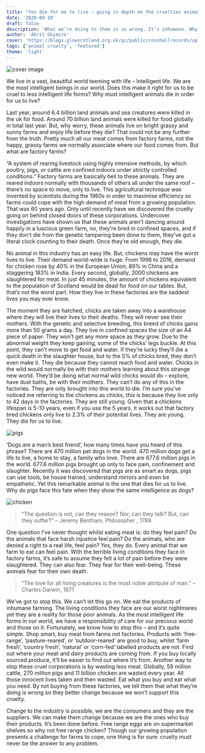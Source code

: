 ```yaml
---
title: "You die for me to live – going in depth on the cruelties animals face"
date: '2020-09-10'
draft: false
description: 'What we’re doing to them is so wrong. It’s inhumane. Why do we slaughter in the millions every day to sustain the way we live.'
author: 'Akrit Ghimire'
cover: 'https://blogs.glowscotland.org.uk/gc/public/rosshallrecords/uploads/sites/11107/2020/11/10181348/3D201842-ADBE-4E63-8DFF-A8D1A956C262.jpeg'
tags: ['animal cruelty', 'featured']
theme: 'light'
---
```


![cover image](https://blogs.glowscotland.org.uk/gc/public/rosshallrecords/uploads/sites/11107/2020/11/10181348/3D201842-ADBE-4E63-8DFF-A8D1A956C262.jpeg)

We live in a vast, beautiful world teeming with life – Intelligent life. We are the most intelligent beings in our world. Does this make it right for us to be cruel to less intelligent life forms? Why must intelligent animals die in order for us to live?

Last year, around 6.4 billion land animals and sea creatures were killed in the uk for food. Around 70 billion land animals were killed for food globally in total last year. But, why worry, these animals live on bright grassy and sunny farms and enjoy life before they die? That could not be any further from the truth. Pretty much all our meat comes from factory farms, not the happy, grassy farms we normally associate where our food comes from. But what are factory farms?

“A system of rearing livestock using highly intensive methods, by which poultry, pigs, or cattle are confined indoors under strictly controlled conditions.” Factory farms are basically hell to these animals. They are reared indoors normally with thousands of others all under the same roof – there’s no space to move, only to live. This agricultural technique was invented by scientists during the 1960s in order to maximise efficiency so farms could cope with the high demand of meat from a growing population. That was 60 years ago. Only until recently have we discovered the cruelty going on behind closed doors of these corporations. Undercover investigations have shown us that these animals aren’t dancing around happily in a luscious green farm, no, they’re bred in confined spaces, and if they don’t die from the genetic tampering been done to them, they’ve got a literal clock counting to their death. Once they’re old enough, they die.

No animal in this industry has an easy life. But, chickens may have the worst lives to live. Their demand world-wide is huge. From 1996 to 2016, demand for chicken rose by 40% in the European Union, 89% in China and a staggering 183% in India. Every second, globally, 2000 chickens are slaughtered for meat. In just 45 minutes, the amount of chickens equivalent to the population of Scotland would be dead for food on our tables. But, that’s not the worst part. How they live in these factories are the saddest lives you may ever know.

The moment they are hatched, chicks are taken away into a warehouse where they will live their lives to their deaths. They will never see their mothers. With the genetic and selective breeding, this breed of chicks gains more than 50 grams a day. They live in confined spaces the size of an A4 piece of paper. They won’t get any more space as they grow. Due to the abnormal weight they keep gaining, some of the chicks’ legs buckle. At this point, they can’t move to get food and water. If they’re lucky they’ll die a quick death in the slaughter house, but to the 5% of chicks bred, they don’t even make it. They die because they cannot reach food and water. Chicks in the wild would normally be with their mothers learning about this strange new world. They’d be doing what normal wild chicks would do – explore, have dust baths, be with their mothers. They can’t do any of this in the factories. They are only brought into this world to die. I’m sure you’ve noticed me referring to the chickens as chicks, this is because they live only to 42 days in the factories. They are still young. Given that a chickens lifespan is 5-10 years, even if you use the 5 years, it works out that factory bred chickens only live to 2.3% of their potential lives. They are young. They die for us to live.

![pigs](https://blogs.glowscotland.org.uk/gc/public/rosshallrecords/uploads/sites/11107/2020/11/10182104/1E7F2F9A-4E94-4433-B3FD-5BF59CD37ABB.jpeg)

‘Dogs are a man’s best friend’, how many times have you heard of this phrase? There are 470 million pet dogs in the world. 470 million dogs get a life to live, a home to stay, a family who love. There are 677.6 million pigs in the world. 677.6 million pigs brought up only to face pain, confinement and slaughter. Recently it was discovered that pigs are as smart as dogs, pigs can use tools, be house trained, understand mirrors and even be empathetic. Yet this remarkable animal is the one that dies for us to live. Why do pigs face this fate when they show the same intelligence as dogs?

![chicken](https://blogs.glowscotland.org.uk/gc/public/rosshallrecords/uploads/sites/11107/2020/11/10182343/395C114B-008A-46A2-A1C0-2961079ABE38.jpeg)

> “The question is not, can they reason? Nor, can they talk? But, can they suffer?” – Jeremy Bentham, Philosopher , 1789

One question I’ve never thought whilst eating meat is: do they feel pain? Do the animals that face harsh injustice feel pain? Do the animals, who are denied a right to a real life, feel pain? Yes, they do. Every animal that we farm to eat can feel pain. With the terrible living conditions they face in factory farms, it’s safe to assume they felt a lot of pain before they were slaughtered. They can also fear. They fear for their well-being. These animals fear for their own death.

> “The love for all living creatures is the most noble attribute of man.” – Charles Darwin,  1871

We’ve got to stop this. We can’t let this go on. We eat the products of inhumane farming. The living conditions they face are our worst nightmares yet they are a reality for those poor animals. As the most intelligent life forms in our world, we have a responsibility of care for our precious world and those on it. Fortunately, we know how to stop this – and it’s quite simple. Shop smart, buy meat from farms not factories. Products with ‘free-range’, ‘pasture-reared’, or ‘outdoor-reared’ are good to buy, whilst ‘farm fresh’, ‘country fresh’, ‘natural’ or ‘corn-fed’ labelled products are not. Find out where your meat and dairy products are coming from. If you buy locally sourced produce, it’ll be easier to find out where it’s from. Another way to stop these cruel corporations is by wasting less meat. Globally, 59 million cattle, 270 million pigs and 11 billion chicken are wasted every year. All those innocent lives taken and then wasted. Eat what you buy and eat what you need. By not buying from these factories, we tell them that what they’re doing is wrong so they better change because we won’t support this cruelty.

Change to the industry is possible, we are the consumers and they are the suppliers. We can make them change because we are the ones who buy their products. It’s been done before. Free range eggs are on supermarket shelves so why not free range chicken? Though our growing population presents a challenge for farms to cope, one thing is for sure: cruelty must never be the answer to any problem.